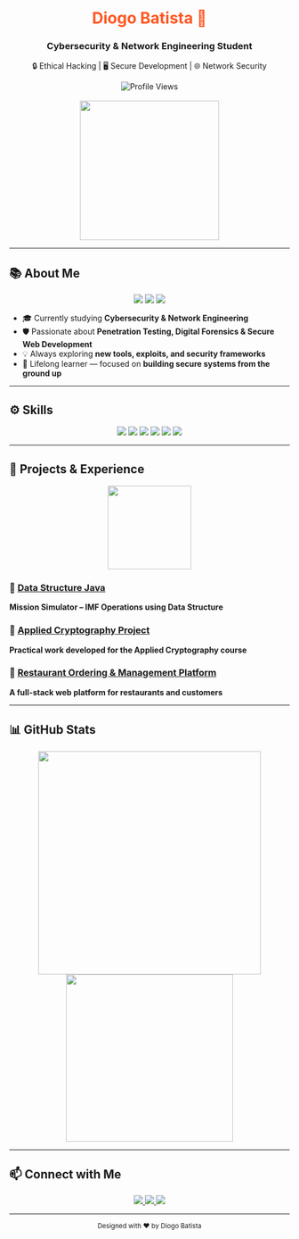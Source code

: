 <!-- ==================== HEADER ==================== -->
<div align="center">
  <h1 style="color:#ff5722;">Diogo Batista 🚀</h1>
  <h3>Cybersecurity & Network Engineering Student</h3>
  <p>🔒 Ethical Hacking | 🖥 Secure Development | 🌐 Network Security</p>
  
  <img src="https://komarev.com/ghpvc/?username=diogopbatista-school&style=flat-square" alt="Profile Views"/>
  <br><br>
  
  <!-- Animated Developer GIF -->
  <img src="https://media.giphy.com/media/3oKIPwoeGErMmaI43C/giphy.gif" width="250"/>
</div>

---

<!-- ==================== ABOUT ME ==================== -->
## 📚 About Me
<div align="center">
<img src="https://img.shields.io/badge/Learning-Cybersecurity-blue?style=for-the-badge&logo=readme"/>
<img src="https://img.shields.io/badge/Focus-PenTesting-green?style=for-the-badge&logo=readme"/>
<img src="https://img.shields.io/badge/Tools-KaliLinux-red?style=for-the-badge&logo=linux"/>
</div>

- 🎓 Currently studying **Cybersecurity & Network Engineering**  
- 🛡 Passionate about **Penetration Testing, Digital Forensics & Secure Web Development**  
- 💡 Always exploring **new tools, exploits, and security frameworks**  
- 🌱 Lifelong learner — focused on **building secure systems from the ground up**

---

<!-- ==================== SKILLS ==================== -->
## ⚙️ Skills

<div align="center">
<img src="https://img.shields.io/badge/Python-3776AB?style=for-the-badge&logo=python&logoColor=white"/>
<img src="https://img.shields.io/badge/Java-007396?style=for-the-badge&logo=java&logoColor=white"/>
<img src="https://img.shields.io/badge/JavaScript-F7DF1E?style=for-the-badge&logo=javascript&logoColor=black"/>
<img src="https://img.shields.io/badge/HTML5-E34F26?style=for-the-badge&logo=html5&logoColor=white"/>
<img src="https://img.shields.io/badge/CSS3-1572B6?style=for-the-badge&logo=css3&logoColor=white"/>
<img src="https://img.shields.io/badge/KaliLinux-557C94?style=for-the-badge&logo=kalilinux&logoColor=white"/>
</div>

---

<!-- ==================== PROJECTS ==================== -->
## 💼 Projects & Experience
<div align="center">
<img src="https://media.giphy.com/media/l0MYKDr6Fv0q8Lidq/giphy.gif" width="150"/>
</div>

### 🔹 [Data Structure Java](https://github.com/diogopbatista-school/estg-ed)
**Mission Simulator – IMF Operations using Data Structure**  

### 🔹 [Applied Cryptography Project](https://github.com/diogopbatista-school/estg-ca)
**Practical work developed for the Applied Cryptography course**  

### 🔹 [Restaurant Ordering & Management Platform](https://github.com/diogopbatista-school/estg-paw)
**A full-stack web platform for restaurants and customers**

---

<!-- ==================== GITHUB STATS ==================== -->
## 📊 GitHub Stats
<div align="center">
<img src="https://github-readme-stats.vercel.app/api?username=diogopbatista-school&theme=tokyonight&show_icons=true&count_private=true" width="400"/>
<img src="https://github-readme-stats.vercel.app/api/top-langs/?username=diogopbatista-school&theme=tokyonight&layout=compact" width="300"/>
</div>

---

<!-- ==================== CONNECT ==================== -->
## 📫 Connect with Me
<div align="center">
  <a href="https://linkedin.com/in/diogopbatista15" target="_blank">
    <img src="https://img.shields.io/badge/LinkedIn-0077B5?style=for-the-badge&logo=linkedin&logoColor=white"/>
  </a>
  <a href="https://github.com/diogopbatista-school" target="_blank">
    <img src="https://img.shields.io/badge/GitHub-181717?style=for-the-badge&logo=github&logoColor=white"/>
  </a>
  <a href="mailto:diogopbatista15@gmail.com">
    <img src="https://img.shields.io/badge/Email-D14836?style=for-the-badge&logo=gmail&logoColor=white"/>
  </a>
</div>

---

<div align="center">
  <sub>Designed with ❤️ by Diogo Batista</sub>
</div>
